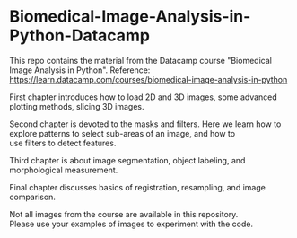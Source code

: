 # Biomedical-Image-Analysis-in-Python-Datacamp

This repo contains the material from the Datacamp course "Biomedical Image Analysis in Python".
Reference: https://learn.datacamp.com/courses/biomedical-image-analysis-in-python

First chapter introduces how to load 2D and 3D images, some advanced plotting methods, slicing 3D images.

Second chapter is devoted to the masks and filters.  Here we learn how to explore patterns to select sub-areas of an image, and how to  
use filters to detect features. 

Third chapter is about image segmentation, object labeling, and morphological measurement.

Final chapter discusses basics of registration, resampling, and image comparison.

Not all images from the course are available in this repository.  
Please use your examples of images to experiment with the code.
